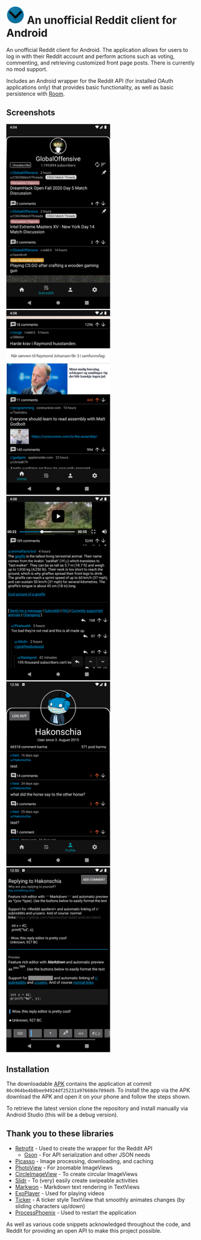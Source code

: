 
# ![logo](/images/logo.png) An unofficial Reddit client for Android

An unofficial Reddit client for Android. The application allows for users to log in with their Reddit account and perform actions such as voting, commenting, and retrieving customized front page posts. There is currently no mod support.

Includes an Android wrapper for the Reddit API (for installed OAuth applications only) that provides basic functionality, as well as basic persistence with [Room](https://developer.android.com/training/data-storage/room).


## Screenshots

<div>
  <img src="/images/subreddit.png" alt="Subreddit" width="275"/>
  <img src="/images/scrolling-in-posts.png" alt="Scrolling posts" width="275"/>
  <img src="/images/in-post.png" alt="In post" width="275"/>
  <img src="/images/profile.png" alt="User profile" width="275"/>
  <img src="/images/replying.png" alt="User profile" width="275"/>
</div>


## Installation

The downloadable [APK](apk/app-release.apk) contains the application at commit `86c064be4b8bee94924df25231a97668de7094d9`. To install the app via the APK download the APK and open it on your phone and follow the steps shown.

To retrieve the latest version clone the repository and install manually via Android Studio (this will be a debug version).


## Thank you to these libraries

* [Retrofit](https://github.com/square/retrofit) - Used to create the wrapper for the Reddit API
  * [Gson](https://github.com/google/gson) - For API serialization and other JSON needs
* [Picasso](https://github.com/square/picasso) - Image processing, downloading, and caching
* [PhotoView](https://github.com/chrisbanes/PhotoView) - For zoomable ImageViews
* [CircleImageView](https://github.com/hdodenhof/CircleImageView) - To create circular ImageViews
* [Slidr](https://github.com/r0adkll/Slidr) - To (very) easily create swipeable activities
* [Markwon](https://github.com/noties/Markwon) - Markdown text rendering in TextViews
* [ExoPlayer](https://github.com/google/ExoPlayer) - Used for playing videos
* [Ticker](https://github.com/robinhood/ticker) - A ticker style TextView that smoothly animates changes (by sliding characters up/down)
* [ProcessPhoenix](https://github.com/JakeWharton/ProcessPhoenix) - Used to restart the application

As well as various code snippets acknowledged throughout the code, and Reddit for providing an open API to make this project possible.
